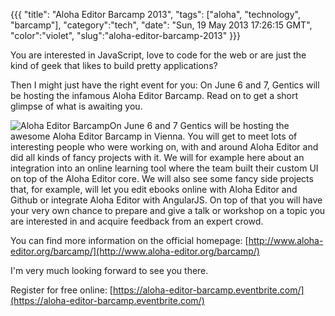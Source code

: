 {{{
  "title": "Aloha Editor Barcamp 2013",
  "tags": ["aloha", "technology", "barcamp"],
  "category":"tech",
  "date": "Sun, 19 May 2013 17:26:15 GMT",
  "color":"violet",
  "slug":"aloha-editor-barcamp-2013"
}}}

You are interested in JavaScript, love to code for the web or are just the kind of geek that likes to build pretty applications?

Then I might just have the right event for you: On June 6 and 7, Gentics will be hosting the infamous Aloha Editor Barcamp. Read on to get a short glimpse of what is awaiting you.
<!--more-->
![Aloha Editor Barcamp](/media/pictures/aloha-editor-barcamp-june-2013-small.png)On June 6 and 7 Gentics will be hosting the awesome Aloha Editor Barcamp in Vienna. You will get to meet lots of interesting people who were working on, with and around Aloha Editor and did all kinds of fancy projects with it. We will for example here about an integration into an online learning tool where the team built their custom UI on top of the Aloha Editor core. We will also see some fancy side projects that, for example, will let you edit ebooks online with Aloha Editor and Github or integrate Aloha Editor with AngularJS. On top of that you will have your very own chance to prepare and give a talk or workshop on a topic you are interested in and acquire feedback from an expert crowd.

You can find more information on the official homepage: [http://www.aloha-editor.org/barcamp/](http://www.aloha-editor.org/barcamp/)

I'm very much looking forward to see you there.

Register for free online: [https://aloha-editor-barcamp.eventbrite.com/](https://aloha-editor-barcamp.eventbrite.com/)